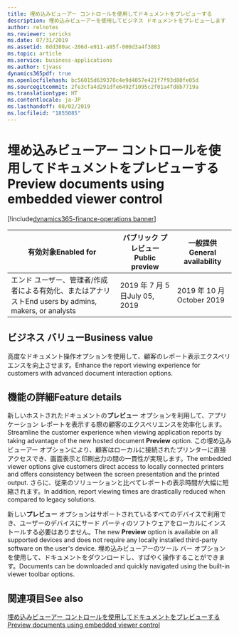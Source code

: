 ```yaml
---
title: 埋め込みビューアー コントロールを使用してドキュメントをプレビューする
description: 埋め込みビューアーを使用してビジネス ドキュメントをプレビューします
author: relnotes
ms.reviewer: sericks
ms.date: 07/31/2019
ms.assetid: 8dd380ac-206d-e911-a95f-000d3a4f3883
ms.topic: article
ms.service: business-applications
ms.author: tjvass
dynamics365pdf: true
ms.openlocfilehash: bc56015d639370c4e9d4057e421f7f93d80fe05d
ms.sourcegitcommit: 2fe3cfa4d291dfe6492f1095c2f01a4fd8b7719a
ms.translationtype: HT
ms.contentlocale: ja-JP
ms.lasthandoff: 08/02/2019
ms.locfileid: "1855085"
---
```

# <a name="preview-documents-using-embedded-viewer-control"></a><span data-ttu-id="4b32a-103">埋め込みビューアー コントロールを使用してドキュメントをプレビューする</span><span class="sxs-lookup"><span data-stu-id="4b32a-103">Preview documents using embedded viewer control</span></span>
[!include[dynamics365-finance-operations banner](../includes/dynamics365-finance-operations.md)]

| <span data-ttu-id="4b32a-104">有効対象</span><span class="sxs-lookup"><span data-stu-id="4b32a-104">Enabled for</span></span>    |  <span data-ttu-id="4b32a-105">パブリック プレビュー</span><span class="sxs-lookup"><span data-stu-id="4b32a-105">Public preview</span></span> | <span data-ttu-id="4b32a-106">一般提供</span><span class="sxs-lookup"><span data-stu-id="4b32a-106">General availability</span></span> | 
| ---------- | ---------- |---------- |
|<span data-ttu-id="4b32a-107">エンド ユーザー、管理者/作成者による有効化、またはアナリスト</span><span class="sxs-lookup"><span data-stu-id="4b32a-107">End users by admins, makers, or analysts</span></span>|<span data-ttu-id="4b32a-108">2019 年 7 月 5 日</span><span class="sxs-lookup"><span data-stu-id="4b32a-108">July 05, 2019</span></span>| <span data-ttu-id="4b32a-109">2019 年 10 月</span><span class="sxs-lookup"><span data-stu-id="4b32a-109">October 2019</span></span>|


## <a name="business-value"></a><span data-ttu-id="4b32a-110">ビジネス バリュー</span><span class="sxs-lookup"><span data-stu-id="4b32a-110">Business value</span></span>
<!-- bv start -->
<span data-ttu-id="4b32a-111">高度なドキュメント操作オプションを使用して、顧客のレポート表示エクスペリエンスを向上させます。</span><span class="sxs-lookup"><span data-stu-id="4b32a-111">Enhance the report viewing experience for customers with advanced document interaction options.</span></span>
<!-- bv end -->



## <a name="feature-details"></a><span data-ttu-id="4b32a-112">機能の詳細</span><span class="sxs-lookup"><span data-stu-id="4b32a-112">Feature details</span></span>
<!--feature detail start -->
<span data-ttu-id="4b32a-113">新しいホストされたドキュメントの**プレビュー** オプションを利用して、アプリケーション レポートを表示する際の顧客のエクスペリエンスを効率化します。</span><span class="sxs-lookup"><span data-stu-id="4b32a-113">Streamline the customer experience when viewing application reports by taking advantage of the new hosted document **Preview** option.</span></span>  <span data-ttu-id="4b32a-114">この埋め込みビューアー オプションにより、顧客はローカルに接続されたプリンターに直接アクセスでき、画面表示と印刷出力の間の一貫性が実現します。</span><span class="sxs-lookup"><span data-stu-id="4b32a-114">The embedded viewer options give customers direct access to locally connected printers and offers consistency between the screen presentation and the printed output.</span></span> <span data-ttu-id="4b32a-115">さらに、従来のソリューションと比べてレポートの表示時間が大幅に短縮されます。</span><span class="sxs-lookup"><span data-stu-id="4b32a-115">In addition, report viewing times are drastically reduced when compared to legacy solutions.</span></span>

<span data-ttu-id="4b32a-116">新しい**プレビュー** オプションはサポートされているすべてのデバイスで利用でき、ユーザーのデバイスにサード パーティのソフトウェアをローカルにインストールする必要はありません。</span><span class="sxs-lookup"><span data-stu-id="4b32a-116">The new **Preview** option is available on all supported devices and does not require any locally installed third-party software on the user's device.</span></span> <span data-ttu-id="4b32a-117">埋め込みビューアーのツール バー オプションを使用して、ドキュメントをダウンロードし、すばやく操作することができます。</span><span class="sxs-lookup"><span data-stu-id="4b32a-117">Documents can be downloaded and quickly navigated using the built-in viewer toolbar options.</span></span>
<!--feature detail end -->












## <a name="see-also"></a><span data-ttu-id="4b32a-118">関連項目</span><span class="sxs-lookup"><span data-stu-id="4b32a-118">See also</span></span>

[<span data-ttu-id="4b32a-119">埋め込みビューアー コントロールを使用してドキュメントをプレビューする</span><span class="sxs-lookup"><span data-stu-id="4b32a-119">Preview documents using embedded viewer control</span></span>](https://docs.microsoft.com/dynamics365/unified-operations/dev-itpro/analytics/preview-pdf-documents)
